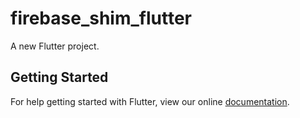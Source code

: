 # firebase_shim_flutter

A new Flutter project.

## Getting Started

For help getting started with Flutter, view our online
[documentation](https://flutter.io/).
